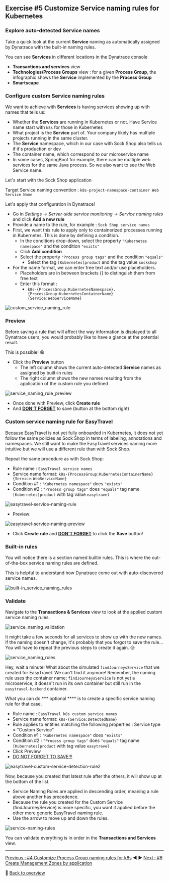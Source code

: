 ## Exercise #5 Customize Service naming rules for Kubernetes

### Explore auto-detected Service names

Take a quick look at the current <b>Service</b> naming as automatically assigned by Dynatrace with the built-in naming rules.

You can see <b>Services</b> in different locations in the Dynatrace console

- <b>Transactions and services</b> view
- <b>Technologies/Process Groups</b> view : for a given <b>Process Group</b>, the infographic shows the <b>Service</b> implemented by the <b>Process Group</b>
- <b>Smartscape</b>

### Configure custom Service naming rules

We want to achieve with <b>Services</b> is having services showing up with names that tells us:

- Whether the <b>Services</b> are running in Kubernetes or not. Have Service name start with `k8s` for those in Kubernetes
- What project is the <b>Service</b> part of. Your company likely has multiple projects running in the same cluster.
- The <b>Service</b> namespace, which in our case with Sock Shop also tells us if it's production or dev
- The container name, which correspond to our microservice name
- In some cases, SpringBoot for example, there can be multiple web services for the same Java process. So we also want to see the Web Service name. 

Let's start with the Sock Shop application

Target Service naming convention :  `k8s-project-namespace-container Web Service Name`

Let's apply that configuration in Dynatrace!

- Go in <i>Settings -> Server-side service monitoring -> Service naming rules</i> and click <b>Add a new rule</b>
- Provide a name to the rule, for example : `Sock Shop service names`
- First, we want this rule to apply only to containerized processes running in Kubernetes. This is done by defining a condition.
  - In the conditions drop-down, select the property `"Kubernetes namespace"` and the condition `"exists"`
  - Click <b>Add condition</b>
  - Select the property `"Process group tags"` and the condition `"equals"`
    - Select the tag `[Kubernetes]product` and the tag value `sockshop`
- For the name format, we can enter free text and/or use placeholders.
  - Placeholders are in between brackets {} to distinguish them from free text
  - Enter this format : 
    - `k8s-{ProcessGroup:KubernetesNamespace}.{ProcessGroup:KubernetesContainerName} {Service:WebServiceName}`

![custom_service_naming_rule](../../assets/images/sockshop-service-naming-rule.png)

### Preview 

Before saving a rule that will affect the way information is displayed to all Dynatrace users, you would probably like to have a glance at the potential result. 

This is possible! :grinning:

- Click the <b>Preview</b> button
  - The left column shows the current auto-detected <b>Service</b> names as assigned by built-in rules
  - The right column shows the new names resulting from the application of the custom rule you defined

![service_naming_rule_preview](../../assets/images/sockshop-service-naming-preview.png)

- Once done with Preview, click <b>Create rule</b>
- And <u><b>DON'T FORGET</b></u> to save (button at the bottom right)

### Custom service naming rule for EasyTravel

Because EasyTravel is not yet fully onboarded in Kubernetes, it does not yet follow the same policies as Sock Shop in terms of labeling, annotations and namespaces. We still want to make the EasyTravel services naming more intuitive but we will use a different rule than with Sock Shop.

Repeat the same procedure as with Sock Shop:

- Rule name : `EasyTravel service names`
- Service name format: `k8s-{ProcessGroup:KubernetesContainerName} {Service:WebServiceName}`
- Condition #1 : `"Kubernetes namespace"` does `"exists"`
- Condition #2 : `"Process group tags"` does `"equals"` tag name `[Kubernetes]product` with tag value `easytravel`

![easytravel-service-naming-rule](../../assets/images/easytravel-service-naming-rule.png)

 - Preview:

![easytravel-service-naming-preview](../../assets/images/easytravel-service-naming-preview.png)

- Click <b>Create rule</b> and <u><b>DON'T FORGET</b></u> to click the <b>Save</b> button!

### Built-in rules

You will notice there is a section named builtin rules. This is where the out-of-the-box service naming rules are defined. 

This is helpful to understand how Dynatrace come out with auto-discovered service names. 

![built-in_service_naming_rules](../../assets/images/built-in_service_naming_rules.png)

### Validate

Navigate to the <b>Transactions & Services</b> view to look at the applied custom service naming rules.

![service_naming_validation](../../assets/images/service_naming_validation.png)

It might take a few seconds for all services to show up with the new names. If the naming doesn't change, it's probably that you forgot to save the rule... You will have to repeat the previous steps to create it again. :unamused:

![service_naming_rules](../../assets/images/service_naming_rules.png)

Hey, wait a minute! What about the simulated `findJourneysService` that we created for EasyTravel. We can't find it anymore!
Remember, the naming rule uses the container name; `findJourneysService` is not yet a microservice, it doesn't run in its own container but still run in the `easytravel-backend` container.

What you can do *** optional **** is to create a specific service naming rule for that case.

- Rule name : `EasyTravel k8s custom service names`
- Service name format: `k8s-{Service:DetectedName}`
- Rule applies to entities matching the following properties : Service type = "Custom Service"
- Condition #1 : `"Kubernetes namespace"` does `"exists"`
- Condition #2 : `"Process group tags"` does `"equals"` tag name `[Kubernetes]product` with tag value `easytravel`
- Click Preview
- <u>DO NOT FORGET TO SAVE!!!</u>

![easytravel-custom-service-detection-rule2](../../assets/images/easytravel-custom-service-detection-rule2.png)

Now, because you created that latest rule after the others, it will show up at the bottom of the list.

- Service Naming Rules are applied in descending order, meaning a rule above another has precedence.
- Because the rule you created for the Custom Service (findJourneyService) is more specific, you want it applied before the other more generic EasyTravel naming rule. 
- Use the arrow to move up and down the rules.

![service-naming-rules](../../assets/images/service-naming-rules.png)

You can validate everything is in order in the <b>Transactions and Services</b> view.

---

[Previous : #4 Customize Process Group naming rules for k8s](../04_Customize_PG_naming_rules) :arrow_backward: :arrow_forward: [Next : #6 Create Management Zones by application](../06_Management_Zones_by_application)

:arrow_up_small: [Back to overview](../)
